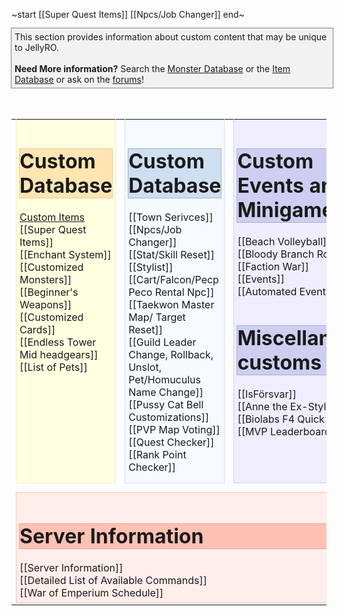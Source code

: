 ~start
	[[Super Quest Items]]
	[[Npcs/Job Changer]]
end~


<div style="padding:5px;margin:auto; width:100%; background-color: #f2f2f2;outline: 1px solid grey;">
	This section provides information about custom content that may be unique to JellyRO.<br>
	<br>
	<b>Need More information?</b> Search the <a href="http://cp.jellyro.com">Monster Database</a> or the <a href="http://cp.jellyro.com">Item Database</a> or ask on the <a href="http://forum.jellyro.com">forums</a>!
</div>
<br><br>
<table>
	<tr style="height:1px;">
		<td style="height:inherit;">
			<div style="padding:5px; background-color: #ffffe1;outline: 1px solid #ffe5b2; height:100%;vertical-align: top;">
				<div style="margin:auto; width:100%; background-color: #ffe5b2;outline: 1px solid #e5c9a1;">
					<h1> Custom Database </h1>
				</div>
				<a href="Custom Items.md" class="internal-link">Custom Items</a><br>
				[[Super Quest Items]]<br>
				[[Enchant System]]<br>
				[[Customized Monsters]]<br>
				[[Beginner's Weapons]]<br>
				[[Customized Cards]]<br>
				[[Endless Tower Mid headgears]]<br>
				[[List of Pets]]<br>
			</div>
		</td>
		<td style="height:inherit;">
			<div style="padding:5px; background-color: #f5faff;outline: 1px solid #cedff2; height:100%; vertical-align: top;">
				<div style="margin:auto; width:100%; background-color: #cedff2;outline: 1px solid #a3b0bf;">
					<h1> Custom Database </h1>
				</div>
				[[Town Serivces]]<br>
				[[Npcs/Job Changer]]<br>
				[[Stat/Skill Reset]]<br>
				[[Stylist]]<br>
				[[Cart/Falcon/Pecp Peco Rental Npc]]<br>
				[[Taekwon Master Map/ Target Reset]]<br>
				[[Guild Leader Change, Rollback, Unslot, Pet/Homuculus Name Change]]<br>
				[[Pussy Cat Bell Customizations]]<br>
				[[PVP Map Voting]]<br>
				[[Quest Checker]]<br>
				[[Rank Point Checker]]<br>
			</div>
		</td>
	<td style="height:inherit;">
			<div style="padding:5px; background-color: #efedff;outline: 1px solid  #cecef2; vertical-align: top; height:100%">
				<div>
					<div style="margin:auto; width:100%; background-color: #cecef2;outline: 1px solid #b1acbf;">
						<h1> Custom Events and Minigames </h1>
					</div>
					[[Beach Volleyball]]<br>
					[[Bloody Branch Rooms]]<br>
					[[Faction War]]<br>
					[[Events]]<br>
					[[Automated Events]]<br>
				</div>
				<div style="margin:auto; width:100%; background-color: #cecef2;outline: 1px solid #b1acbf;">
					<h1> Miscellaneous customs </h1>
				</div>
				[[IsFörsvar]]<br>
				[[Anne the Ex-Stylist]]<br>
				[[Biolabs F4 Quick Access]]<br>
				[[MVP Leaderboards]]<br>
		</div>
		</td>
	</tr>
	<tr>
		<td colspan=3>
		<div style="padding:5px;margin-top:15px; background-color:#ffeeeb ;outline: 1px solid #ffc1b2; height:100%;vertical-align: top;">
			<div style="width:100%; background-color: #ffc1b2;outline: 1px solid #e5a495;">
				<h1> Server Information </h1>
			</div>
		[[Server Information]]<br>
		[[Detailed List of Available Commands]]<br>
		[[War of Emperium Schedule]]<br>
		</div>
	</tr>
</table>


